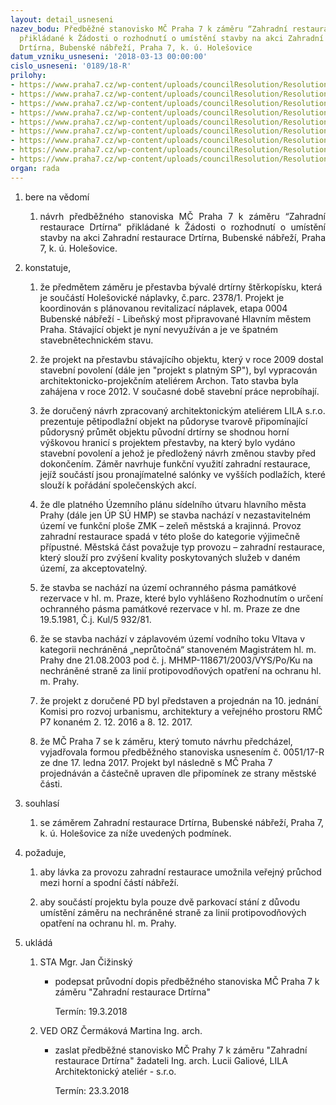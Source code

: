```yaml
---
layout: detail_usneseni
nazev_bodu: Předběžné stanovisko MČ Praha 7 k záměru “Zahradní restaurace Drtírna“
  přikládané k Žádosti o rozhodnutí o umístění stavby na akci Zahradní restaurace
  Drtírna, Bubenské nábřeží, Praha 7, k. ú. Holešovice
datum_vzniku_usneseni: '2018-03-13 00:00:00'
cislo_usneseni: '0189/18-R'
prilohy:
- https://www.praha7.cz/wp-content/uploads/councilResolution/Resolutions/27380/export/c1duvodovazpravadoc~333717.docx
- https://www.praha7.cz/wp-content/uploads/councilResolution/Resolutions/27380/export/c2_Navrh_pruvodniho_dopisu_predbezneho_stanoviska_MC_P7_k_zameru_Drtirna~333716.doc
- https://www.praha7.cz/wp-content/uploads/councilResolution/Resolutions/27380/export/c3ZadostostanoviskoDrtirna~333715.pdf
- https://www.praha7.cz/wp-content/uploads/councilResolution/Resolutions/27380/export/c4dodatekzadostiostanoviskoDrtirna~333714.pdf
- https://www.praha7.cz/wp-content/uploads/councilResolution/Resolutions/27380/export/c6_puvodniprojekt_wwwatelierfnaczlomitkodrtirnahtml~333712.jpg
- https://www.praha7.cz/wp-content/uploads/councilResolution/Resolutions/27380/export/c7_vyzualizace_navrh~333711.pdf
- https://www.praha7.cz/wp-content/uploads/councilResolution/Resolutions/27380/export/2016111810zapiskomroz~333710.doc
- https://www.praha7.cz/wp-content/uploads/councilResolution/Resolutions/27380/export/2017120810zapiskomroz~333709.doc
- https://www.praha7.cz/wp-content/uploads/councilResolution/Resolutions/27380/export/export~334228.pdf
organ: rada
---
```

<ol class="urzList_view" id="urzList">
<li class="urzClass1" id=""><span name="1">bere na vědomí</span> 
<ol class="urzOlClass">
<li class="urzClass2" style="TEXT-ALIGN: justify" id=""><span><p style="TEXT-ALIGN: justify" data-mce-style="text-align: justify;">návrh předběžného stanoviska MČ Praha 7 k záměru “Zahradní restaurace Drtírna“ přikládané k Žádosti o rozhodnutí o umístění stavby na akci Zahradní restaurace Drtírna, Bubenské nábřeží, Praha 7, k. ú. Holešovice.<br></p></span></li></ol></li>
<li class="urzClass1" id=""><span name="50">konstatuje,</span> 
<ol class="urzOlClass" id="">

<li class="urzClass2" style="TEXT-ALIGN: left" id=""><span><p>že předmětem záměru je přestavba bývalé drtírny štěrkopísku, která je součástí Holešovické náplavky, č.parc. 2378/1. Projekt je koordinován s plánovanou revitalizací náplavek, etapa 0004 Bubenské nábřeží - Libeňský most připravované Hlavním městem Praha. Stávající objekt je nyní nevyužíván a je ve špatném stavebnětechnickém stavu.</p></span></li>
<li class="urzClass2" style="TEXT-ALIGN: left" id=""><span><p>že projekt na přestavbu stávajícího objektu, který v roce 2009 dostal stavební povolení (dále jen "projekt s platným&nbsp;SP"), byl vypracován architektonicko-projekčním ateliérem Archon. Tato stavba byla zahájena v roce 2012. V současné době stavební práce neprobíhají.</p></span>
</li>
<li class="urzClass2" style="TEXT-ALIGN: left" id=""><span><p>že&nbsp;doručený návrh zpracovaný architektonickým ateliérem LILA s.r.o. prezentuje pětipodlažní objekt na půdoryse tvarově připomínající půdorysný průmět objektu původní drtírny se shodnou horní výškovou hranicí s projektem přestavby, na který bylo vydáno stavební povolení a jehož je předložený návrh změnou stavby před dokončením. Záměr navrhuje funkční využití zahradní restaurace, jejíž součástí jsou pronajímatelné salónky ve vyšších podlažích, které slouží k pořádání společenských akcí.<br></p></span>
</li>
<li class="urzClass2" style="TEXT-ALIGN: left" id=""><span><p>že&nbsp;dle platného Územního plánu sídelního útvaru hlavního města Prahy (dále jen ÚP SÚ HMP) se stavba nachází v nezastavitelném území ve funkční&nbsp;ploše ZMK – zeleň městská a krajinná. Provoz zahradní restaurace spadá v této ploše&nbsp;do kategorie výjimečně přípustné. Městská část považuje typ provozu – zahradní restaurace, který slouží pro zvýšení kvality poskytovaných služeb v daném území, za akceptovatelný.</p></span></li>
<li class="urzClass2" style="TEXT-ALIGN: left" id=""><span><p>že stavba se nachází na území ochranného pásma památkové rezervace v hl. m. Praze, které bylo vyhlášeno Rozhodnutím o určení ochranného pásma památkové rezervace v hl. m. Praze ze dne 19.5.1981, Č.j. Kul/5 932/81.</p></span></li>
<li class="urzClass2" style="TEXT-ALIGN: left" id=""><span><p>že se stavba nachází v&nbsp;záplavovém území vodního toku Vltava v kategorii nechráněná „neprůtočná“ stanoveném Magistrátem hl. m. Prahy dne 21.08.2003 pod č. j. MHMP-118671/2003/VYS/Po/Ku na nechráněné straně za linií protipovodňových opatření na ochranu hl. m. Prahy.</p></span></li>
<li class="urzClass2" style="TEXT-ALIGN: left" id=""><span><p>že&nbsp;projekt&nbsp;z doručené PD&nbsp;byl představen a projednán na 10. jednání Komisi pro rozvoj urbanismu, architektury a veřejného prostoru RMČ P7 konaném 2. 12. 2016 a 8. 12. 2017.<br></p></span></li><li class="urzClass2" id="" style="text-align: left;"><span><p>že MČ Praha 7 se k záměru, který tomuto návrhu předcházel, vyjadřovala formou předběžného stanoviska usnesením č. 0051/17-R ze dne 17. ledna 2017. Projekt byl následně s MČ Praha 7 projednáván a částečně upraven dle připomínek ze strany městské části.<br></p></span></li></ol></li>



<li class="urzClass1" id=""><span name="26">souhlasí</span><ol class="urzOlClass decimal "><li class="urzClass2" id="" style="text-align: left;"><span><p>se záměrem Zahradní restaurace Drtírna, Bubenské nábřeží, Praha 7, k. ú. Holešovice za níže uvedených podmínek.</p></span></li></ol></li><li class="urzClass1" id=""><span name="63">požaduje,</span> 
<ol class="urzOlClass" id="">





<li class="urzClass2" style="TEXT-ALIGN: left" id=""><span><p>aby lávka&nbsp;za provozu zahradní restaurace umožnila veřejný průchod mezi horní a spodní částí nábřeží. <br></p></span></li><li class="urzClass2" id="" style="text-align: left;"><span><p>aby součástí projektu byla pouze dvě parkovací stání z důvodu umístění záměru na nechráněné straně za linií protipovodňových opatření na ochranu hl. m. Prahy.<br></p></span></li></ol></li><li class="urzClass1" id="urzUkoly"><span name="1">ukládá</span><ol class="urzOlClass"><li class="urzClass2"><span><p>STA Mgr. Jan Čižinský</p></span><ul class="urzUlClass"><li class="urzClass3"><span><p>podepsat průvodní dopis předběžného stanoviska MČ Praha 7 k záměru "Zahradní restaurace Drtírna"</p></span><span class="urzUkolTermin">  Termín:&nbsp;19.3.2018</span></li></ul></li><li class="urzClass2"><span><p>VED ORZ Čermáková Martina Ing. arch.</p></span><ul class="urzUlClass"><li class="urzClass3"><span><p>zaslat předběžné stanovisko MČ Prahy 7 k záměru "Zahradní restaurace Drtírna" žadateli Ing. arch. Lucii Galiové, LILA Architektonický ateliér - s.r.o.</p></span><span class="urzUkolTermin">  Termín:&nbsp;23.3.2018</span></li></ul></li></ol></li></ol>
